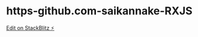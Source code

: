 # https-github.com-saikannake-RXJS

[Edit on StackBlitz ⚡️](https://stackblitz.com/edit/angular-ivy-qz7pan)